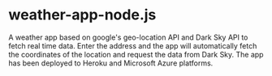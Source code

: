 # weather-app-node.js
A weather app based on google's geo-location API and Dark Sky API to fetch real time data. Enter the address and the app will automatically fetch the coordinates of the location and request the data from Dark Sky. The app has been deployed to Heroku and Microsoft Azure platforms. 
